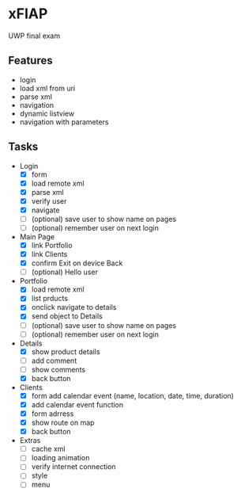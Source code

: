 # xFIAP
UWP final exam

## Features

- login
- load xml from uri
- parse xml
- navigation
- dynamic listview
- navigation with parameters


## Tasks

 - Login
    - [x] form
    - [x] load remote xml
    - [x] parse xml
    - [x] verify user
    - [x] navigate
    - [ ] (optional) save user to show name on pages
    - [ ] (optional) remember user on next login

 - Main Page
    - [x] link Portfolio
    - [x] link Clients
    - [x] confirm Exit on device Back
    - [ ] (optional) Hello user

 - Portfolio
    - [x] load remote xml
    - [x] list prducts
    - [x] onclick navigate to details
    - [x] send object to Details
    - [ ] (optional) save user to show name on pages
    - [ ] (optional) remember user on next login
  
 - Details
    - [x] show product details
    - [ ] add comment
    - [ ] show comments
    - [x] back button

 - Clients
    - [x] form add calendar event (name, location, date, time, duration)
    - [x] add calendar event function
    - [x] form adrress
    - [x] show route on map
    - [x] back button
  
 - Extras
    - [ ] cache xml
    - [ ] loading animation
    - [ ] verify internet connection
    - [ ] style
    - [ ] menu
